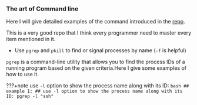 ### The art of Command line

Here I will give detailed examples of the command introduced in the [repo](https://github.com/jlevy/the-art-of-command-line/blob/master/README.md).

This is a very good repo that I think every programmer need to master every item mentioned in it.

* Use `pgrep` and `pkill` to find or signal processes by name (`-f` is helpful)
 
`pgrep` is a command-line utility that allows you to find the process IDs of a running program based on the given criteria.Here I give some examples of how to use it.


???+note 
    use `-l` option to show the process name along with its ID:
    ```bash
    ## example 1:
    ## use -l option to show the process name along with its ID:
    pgrep -l "ssh"
    ```

